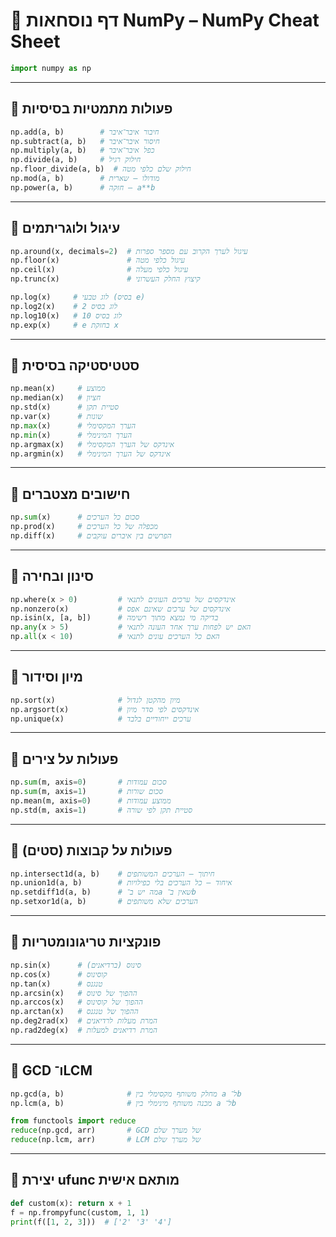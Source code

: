 # 📘 דף נוסחאות NumPy – NumPy Cheat Sheet

```python
import numpy as np
```

---

## 🔹 פעולות מתמטיות בסיסיות
```python
np.add(a, b)        # חיבור איבר־איבר
np.subtract(a, b)   # חיסור איבר־איבר
np.multiply(a, b)   # כפל איבר־איבר
np.divide(a, b)     # חילוק רגיל
np.floor_divide(a, b)  # חילוק שלם כלפי מטה
np.mod(a, b)        # מודולו – שארית
np.power(a, b)      # חזקה – a**b
```

---

## 🔹 עיגול ולוגריתמים
```python
np.around(x, decimals=2)  # עיגול לערך הקרוב עם מספר ספרות
np.floor(x)               # עיגול כלפי מטה
np.ceil(x)                # עיגול כלפי מעלה
np.trunc(x)               # קיצוץ החלק העשרוני

np.log(x)     # לוג טבעי (בסיס e)
np.log2(x)    # לוג בסיס 2
np.log10(x)   # לוג בסיס 10
np.exp(x)     # e בחזקת x
```

---

## 🔹 סטטיסטיקה בסיסית
```python
np.mean(x)     # ממוצע
np.median(x)   # חציון
np.std(x)      # סטיית תקן
np.var(x)      # שונות
np.max(x)      # הערך המקסימלי
np.min(x)      # הערך המינימלי
np.argmax(x)   # אינדקס של הערך המקסימלי
np.argmin(x)   # אינדקס של הערך המינימלי
```

---

## 🔹 חישובים מצטברים
```python
np.sum(x)      # סכום כל הערכים
np.prod(x)     # מכפלה של כל הערכים
np.diff(x)     # הפרשים בין איברים עוקבים
```

---

## 🔹 סינון ובחירה
```python
np.where(x > 0)         # אינדקסים של ערכים העונים לתנאי
np.nonzero(x)           # אינדקסים של ערכים שאינם אפס
np.isin(x, [a, b])      # בדיקה מי נמצא מתוך רשימה
np.any(x > 5)           # האם יש לפחות ערך אחד העונה לתנאי
np.all(x < 10)          # האם כל הערכים עונים לתנאי
```

---

## 🔹 מיון וסידור
```python
np.sort(x)              # מיון מהקטן לגדול
np.argsort(x)           # אינדקסים לפי סדר מיון
np.unique(x)            # ערכים ייחודיים בלבד
```

---

## 🔹 פעולות על צירים
```python
np.sum(m, axis=0)       # סכום עמודות
np.sum(m, axis=1)       # סכום שורות
np.mean(m, axis=0)      # ממוצע עמודות
np.std(m, axis=1)       # סטיית תקן לפי שורה
```

---

## 🔹 פעולות על קבוצות (סטים)
```python
np.intersect1d(a, b)    # חיתוך – הערכים המשותפים
np.union1d(a, b)        # איחוד – כל הערכים בלי כפילויות
np.setdiff1d(a, b)      # מה יש ב־a שאין ב־b
np.setxor1d(a, b)       # הערכים שלא משותפים
```

---

## 🔹 פונקציות טריגונומטריות
```python
np.sin(x)      # סינוס (ברדיאנים)
np.cos(x)      # קוסינוס
np.tan(x)      # טנגנס
np.arcsin(x)   # ההפוך של סינוס
np.arccos(x)   # ההפוך של קוסינוס
np.arctan(x)   # ההפוך של טנגנס
np.deg2rad(x)  # המרת מעלות לרדיאנים
np.rad2deg(x)  # המרת רדיאנים למעלות
```

---

## 🔹 GCD ו־LCM
```python
np.gcd(a, b)              # מחלק משותף מקסימלי בין a ל־b
np.lcm(a, b)              # מכנה משותף מינימלי בין a ל־b

from functools import reduce
reduce(np.gcd, arr)       # GCD של מערך שלם
reduce(np.lcm, arr)       # LCM של מערך שלם
```

---

## 🔹 יצירת ufunc מותאם אישית
```python
def custom(x): return x + 1
f = np.frompyfunc(custom, 1, 1)
print(f([1, 2, 3]))  # ['2' '3' '4']
```

